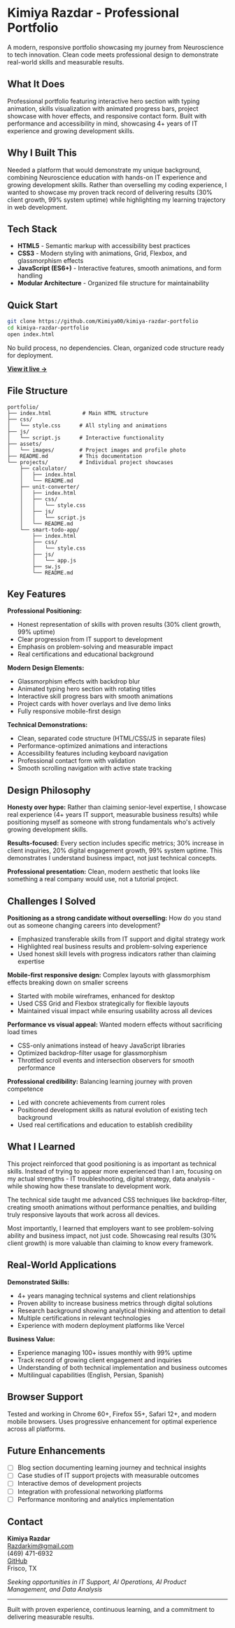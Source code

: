 # Kimiya Razdar - Professional Portfolio

A modern, responsive portfolio showcasing my journey from Neuroscience to tech innovation. Clean code meets professional design to demonstrate real-world skills and measurable results.

## What It Does

Professional portfolio featuring interactive hero section with typing animation, skills visualization with animated progress bars, project showcase with hover effects, and responsive contact form. Built with performance and accessibility in mind, showcasing 4+ years of IT experience and growing development skills.

## Why I Built This

Needed a platform that would demonstrate my unique background, combining Neuroscience education with hands-on IT experience and growing development skills. Rather than overselling my coding experience, I wanted to showcase my proven track record of delivering results (30% client growth, 99% system uptime) while highlighting my learning trajectory in web development.

## Tech Stack

- **HTML5** - Semantic markup with accessibility best practices
- **CSS3** - Modern styling with animations, Grid, Flexbox, and glassmorphism effects
- **JavaScript (ES6+)** - Interactive features, smooth animations, and form handling
- **Modular Architecture** - Organized file structure for maintainability

## Quick Start

```bash
git clone https://github.com/Kimiya00/kimiya-razdar-portfolio
cd kimiya-razdar-portfolio
open index.html
```

No build process, no dependencies. Clean, organized code structure ready for deployment.

**[View it live →](https://kimiya00.github.io/kimiya-razdar-portfolio)**

## File Structure

```
portfolio/
├── index.html          # Main HTML structure
├── css/
│   └── style.css      # All styling and animations
├── js/
│   └── script.js      # Interactive functionality
├── assets/
│   └── images/        # Project images and profile photo
├── README.md          # This documentation
└── projects/          # Individual project showcases
    ├── calculator/
    │   ├── index.html
    │   └── README.md
    ├── unit-converter/
    │   ├── index.html
    │   ├── css/
    │   │   └── style.css
    │   ├── js/
    │   │   └── script.js
    │   └── README.md
    └── smart-todo-app/
        ├── index.html
        ├── css/
        │   └── style.css
        ├── js/
        │   └── app.js
        ├── sw.js
        └── README.md
```

## Key Features

**Professional Positioning:**
- Honest representation of skills with proven results (30% client growth, 99% uptime)
- Clear progression from IT support to development
- Emphasis on problem-solving and measurable impact
- Real certifications and educational background

**Modern Design Elements:**
- Glassmorphism effects with backdrop blur
- Animated typing hero section with rotating titles
- Interactive skill progress bars with smooth animations
- Project cards with hover overlays and live demo links
- Fully responsive mobile-first design

**Technical Demonstrations:**
- Clean, separated code structure (HTML/CSS/JS in separate files)
- Performance-optimized animations and interactions
- Accessibility features including keyboard navigation
- Professional contact form with validation
- Smooth scrolling navigation with active state tracking

## Design Philosophy

**Honesty over hype:** Rather than claiming senior-level expertise, I showcase real experience (4+ years IT support, measurable business results) while positioning myself as someone with strong fundamentals who's actively growing development skills.

**Results-focused:** Every section includes specific metrics; 30% increase in client inquiries, 20% digital engagement growth, 99% system uptime. This demonstrates I understand business impact, not just technical concepts.

**Professional presentation:** Clean, modern aesthetic that looks like something a real company would use, not a tutorial project.

## Challenges I Solved

**Positioning as a strong candidate without overselling:** How do you stand out as someone changing careers into development?
- Emphasized transferable skills from IT support and digital strategy work
- Highlighted real business results and problem-solving experience
- Used honest skill levels with progress indicators rather than claiming expertise

**Mobile-first responsive design:** Complex layouts with glassmorphism effects breaking down on smaller screens
- Started with mobile wireframes, enhanced for desktop
- Used CSS Grid and Flexbox strategically for flexible layouts
- Maintained visual impact while ensuring usability across all devices

**Performance vs visual appeal:** Wanted modern effects without sacrificing load times
- CSS-only animations instead of heavy JavaScript libraries
- Optimized backdrop-filter usage for glassmorphism
- Throttled scroll events and intersection observers for smooth performance

**Professional credibility:** Balancing learning journey with proven competence
- Led with concrete achievements from current roles
- Positioned development skills as natural evolution of existing tech background
- Used real certifications and education to establish credibility

## What I Learned

This project reinforced that good positioning is as important as technical skills. Instead of trying to appear more experienced than I am, focusing on my actual strengths - IT troubleshooting, digital strategy, data analysis - while showing how these translate to development work.

The technical side taught me advanced CSS techniques like backdrop-filter, creating smooth animations without performance penalties, and building truly responsive layouts that work across all devices.

Most importantly, I learned that employers want to see problem-solving ability and business impact, not just code. Showcasing real results (30% client growth) is more valuable than claiming to know every framework.

## Real-World Applications

**Demonstrated Skills:**
- 4+ years managing technical systems and client relationships
- Proven ability to increase business metrics through digital solutions
- Research background showing analytical thinking and attention to detail
- Multiple certifications in relevant technologies
- Experience with modern deployment platforms like Vercel

**Business Value:**
- Experience managing 100+ issues monthly with 99% uptime
- Track record of growing client engagement and inquiries
- Understanding of both technical implementation and business outcomes
- Multilingual capabilities (English, Persian, Spanish)

## Browser Support

Tested and working in Chrome 60+, Firefox 55+, Safari 12+, and modern mobile browsers. Uses progressive enhancement for optimal experience across all platforms.

## Future Enhancements

- [ ] Blog section documenting learning journey and technical insights
- [ ] Case studies of IT support projects with measurable outcomes  
- [ ] Interactive demos of development projects
- [ ] Integration with professional networking platforms
- [ ] Performance monitoring and analytics implementation

## Contact

**Kimiya Razdar**  
Razdarkim@gmail.com  
(469) 471-6932  
[GitHub](https://github.com/Kimiya00)  
Frisco, TX

*Seeking opportunities in IT Support, AI Operations, AI Product Management, and Data Analysis*

---

Built with proven experience, continuous learning, and a commitment to delivering measurable results.